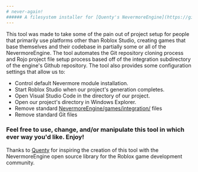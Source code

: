 ```yaml
---
# never-again!
###### A filesystem installer for [Quenty's NevermoreEngine](https://github.com/Quenty/NevermoreEngine)
---
```


This tool was made to take some of the pain out of project setup for people that primarily use platforms other than Roblox Studio, creating games that base themselves and their codebase in partially some or all of the NevermoreEngine. The tool automates the Git repository cloning process and Rojo project file setup process based off of the integration subdirectory of the engine's Github repository. The tool also provides some configuration settings that allow us to:

- Control default Nevermore module installation.
- Start Roblox Studio when our project's generation completes.
- Open Visual Studio Code in the directory of our project.
- Open our project's directory in Windows Explorer.
- Remove standard [NevermoreEngine/games/integration/](https://github.com/Quenty/NevermoreEngine/tree/main/games/integration) files
- Remove standard Git files

### Feel free to use, change, and/or manipulate this tool in which ever way you'd like. Enjoy!

Thanks to [Quenty](https://github.com/Quenty) for inspiring the creation of this tool with the NevermoreEngine open source library for the Roblox game development community.